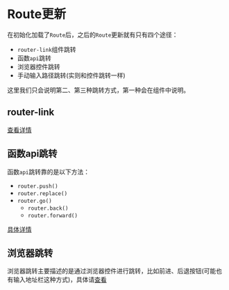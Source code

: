# Route更新

在初始化加载了`Route`后，之后的`Route`更新就有只有四个途径：

- `router-link`组件跳转
- 函数`api`跳转
- 浏览器控件跳转
- 手动输入路径跳转(实则和控件跳转一样)

这里我们只会说明第二、第三种跳转方式，第一种会在组件中说明。

## router-link

[查看详情](../../路由组件/link/README.md)

## 函数api跳转

函数`api`跳转靠的是以下方法：

- `router.push()`
- `router.replace()`
- `router.go()`
  - `router.back()`
  - `router.forward()`

[具体详情](./函数跳转/README.md)

## 浏览器跳转

浏览器跳转主要描述的是通过浏览器控件进行跳转，比如前进、后退按钮(可能也有输入地址栏这种方式)，具体请[查看](./浏览器跳转/README.mdv)
